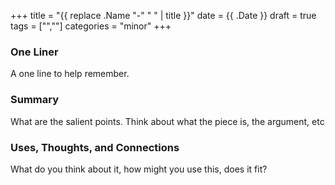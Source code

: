 +++
title = "{{ replace .Name "-" " " | title }}"
date = {{ .Date }}
draft = true
tags = ["",""]
categories = "minor"
+++
### One Liner
A one line to help remember.

### Summary
What are the salient points. Think about what the piece is, the argument, etc

### Uses, Thoughts, and Connections
What do you think about it, how might you use this, does it fit?

